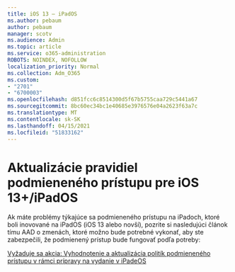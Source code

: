 ```yaml
---
title: iOS 13 – iPadOS
ms.author: pebaum
author: pebaum
manager: scotv
ms.audience: Admin
ms.topic: article
ms.service: o365-administration
ROBOTS: NOINDEX, NOFOLLOW
localization_priority: Normal
ms.collection: Adm_O365
ms.custom:
- "2701"
- "6700003"
ms.openlocfilehash: d851fcc6c8514300d5f67b5755caa729c5441a67
ms.sourcegitcommit: 8bc60ec34bc1e40685e3976576e04a2623f63a7c
ms.translationtype: MT
ms.contentlocale: sk-SK
ms.lasthandoff: 04/15/2021
ms.locfileid: "51833162"
---
```

# <a name="ios-13--ipados-updates-for-conditional-access-policy"></a>Aktualizácie pravidiel podmieneného prístupu pre iOS 13+/iPadOS

Ak máte problémy týkajúce sa podmieneného prístupu na iPadoch, ktoré boli inovované na iPadOS (iOS 13 alebo novší), pozrite si nasledujúci článok tímu AAD o zmenách, ktoré možno bude potrebné vykonať, aby ste zabezpečili, že podmienený prístup bude fungovať podľa potreby:

[Vyžaduje sa akcia: Vyhodnotenie a aktualizácia politík podmieneného prístupu v rámci prípravy na vydanie v iPadeOS](https://support.microsoft.com/help/4521038/action-required-update-conditional-access-policies-for-ipados)